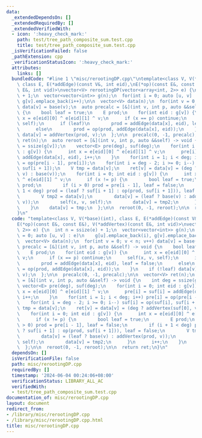 ```yaml
---
data:
  _extendedDependsOn: []
  _extendedRequiredBy: []
  _extendedVerifiedWith:
  - icon: ':heavy_check_mark:'
    path: test/tree_path_composite_sum.test.cpp
    title: test/tree_path_composite_sum.test.cpp
  _isVerificationFailed: false
  _pathExtension: cpp
  _verificationStatusIcon: ':heavy_check_mark:'
  attributes:
    links: []
  bundledCode: "#line 1 \"misc/rerootingDP.cpp\"\ntemplate<class V, V(*base)(int),\
    \ class E, E(*addEdge)(const V&, int eid),\nE(*op)(const E&, const E&), V(*addVertex)(const\
    \ E&, int vid)>\nvector<V> rerootingDP(vector<array<int, 2>> e) {\n  int n = ssize(e)\
    \ + 1;\n  vector<vector<int>> g(n);\n  for(int i = 0; auto [u, v] : e)\n    g[u].emplace_back(i),\
    \ g[v].emplace_back(i++);\n\n  vector<V> data(n);\n  for(int v = 0; v < n; v++)\
    \ data[v] = base(v);\n  auto precalc = [&](int v, int p, auto &&self) -> void\
    \ {\n    bool leaf = true;\n    E prod;\n    for(int eid : g[v]) {\n      int\
    \ x = e[eid][0] ^ e[eid][1] ^ v;\n      if (x == p) continue;\n      self(x, v,\
    \ self);\n      if (leaf)\n        prod = addEdge(data[x], eid), leaf = false;\n\
    \      else\n        prod = op(prod, addEdge(data[x], eid));\n    }\n    if (!leaf)\
    \ data[v] = addVertex(prod, v);\n  };\n\n  precalc(0, -1, precalc);\n\n  vector<V>\
    \ ret(n);\n  auto reroot = [&](int v, int p, auto &&self) -> void {\n    int deg\
    \ = ssize(g[v]);\n    vector<E> pre(deg), suf(deg);\n    for(int i = 0; int eid\
    \ : g[v]) {\n      int x = e[eid][0] ^ e[eid][1] ^ v;\n      pre[i] = suf[i] =\
    \ addEdge(data[x], eid), i++;\n    }\n    for(int i = 1; i < deg; i++) pre[i]\
    \ = op(pre[i - 1], pre[i]);\n    for(int i = deg - 2; i >= 0; i--) suf[i] = op(suf[i],\
    \ suf[i + 1]);\n    V tmp = data[v];\n    ret[v] = data[v] = (deg ? addVertex(suf[0],\
    \ v) : base(v));\n    for(int i = 0; int eid : g[v]) {\n      int x = e[eid][0]\
    \ ^ e[eid][1] ^ v;\n      if (x != p) {\n        bool leaf = true;\n        E\
    \ prod;\n        if (i > 0) prod = pre[i - 1], leaf = false;\n        if (i +\
    \ 1 < deg) prod = (leaf ? suf[i + 1] : op(prod, suf[i + 1])), leaf = false;\n\
    \        V tmp2 = data[v];\n        data[v] = (leaf ? base(v) : addVertex(prod,\
    \ v));\n        self(x, v, self);\n        data[v] = tmp2;\n      }\n      i++;\n\
    \    }\n    data[v] = tmp;\n  };\n\n  reroot(0, -1, reroot);\n\n  return ret;\n\
    }\n"
  code: "template<class V, V(*base)(int), class E, E(*addEdge)(const V&, int eid),\n\
    E(*op)(const E&, const E&), V(*addVertex)(const E&, int vid)>\nvector<V> rerootingDP(vector<array<int,\
    \ 2>> e) {\n  int n = ssize(e) + 1;\n  vector<vector<int>> g(n);\n  for(int i\
    \ = 0; auto [u, v] : e)\n    g[u].emplace_back(i), g[v].emplace_back(i++);\n\n\
    \  vector<V> data(n);\n  for(int v = 0; v < n; v++) data[v] = base(v);\n  auto\
    \ precalc = [&](int v, int p, auto &&self) -> void {\n    bool leaf = true;\n\
    \    E prod;\n    for(int eid : g[v]) {\n      int x = e[eid][0] ^ e[eid][1] ^\
    \ v;\n      if (x == p) continue;\n      self(x, v, self);\n      if (leaf)\n\
    \        prod = addEdge(data[x], eid), leaf = false;\n      else\n        prod\
    \ = op(prod, addEdge(data[x], eid));\n    }\n    if (!leaf) data[v] = addVertex(prod,\
    \ v);\n  };\n\n  precalc(0, -1, precalc);\n\n  vector<V> ret(n);\n  auto reroot\
    \ = [&](int v, int p, auto &&self) -> void {\n    int deg = ssize(g[v]);\n   \
    \ vector<E> pre(deg), suf(deg);\n    for(int i = 0; int eid : g[v]) {\n      int\
    \ x = e[eid][0] ^ e[eid][1] ^ v;\n      pre[i] = suf[i] = addEdge(data[x], eid),\
    \ i++;\n    }\n    for(int i = 1; i < deg; i++) pre[i] = op(pre[i - 1], pre[i]);\n\
    \    for(int i = deg - 2; i >= 0; i--) suf[i] = op(suf[i], suf[i + 1]);\n    V\
    \ tmp = data[v];\n    ret[v] = data[v] = (deg ? addVertex(suf[0], v) : base(v));\n\
    \    for(int i = 0; int eid : g[v]) {\n      int x = e[eid][0] ^ e[eid][1] ^ v;\n\
    \      if (x != p) {\n        bool leaf = true;\n        E prod;\n        if (i\
    \ > 0) prod = pre[i - 1], leaf = false;\n        if (i + 1 < deg) prod = (leaf\
    \ ? suf[i + 1] : op(prod, suf[i + 1])), leaf = false;\n        V tmp2 = data[v];\n\
    \        data[v] = (leaf ? base(v) : addVertex(prod, v));\n        self(x, v,\
    \ self);\n        data[v] = tmp2;\n      }\n      i++;\n    }\n    data[v] = tmp;\n\
    \  };\n\n  reroot(0, -1, reroot);\n\n  return ret;\n}\n"
  dependsOn: []
  isVerificationFile: false
  path: misc/rerootingDP.cpp
  requiredBy: []
  timestamp: '2024-06-04 00:24:06+08:00'
  verificationStatus: LIBRARY_ALL_AC
  verifiedWith:
  - test/tree_path_composite_sum.test.cpp
documentation_of: misc/rerootingDP.cpp
layout: document
redirect_from:
- /library/misc/rerootingDP.cpp
- /library/misc/rerootingDP.cpp.html
title: misc/rerootingDP.cpp
---
```

